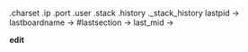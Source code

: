 .charset
.ip
.port
.user
.stack
.history
._stack_history
lastpid ->
lastboardname ->
#lastsection ->
last_mid ->

__edit__
